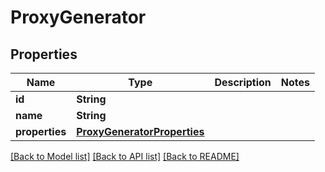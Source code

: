 # ProxyGenerator

## Properties

Name | Type | Description | Notes
------------ | ------------- | ------------- | -------------
**id** | **String** |  | 
**name** | **String** |  | 
**properties** | [**ProxyGeneratorProperties**](ProxyGeneratorProperties.md) |  | 

[[Back to Model list]](../README.md#documentation-for-models) [[Back to API list]](../README.md#documentation-for-api-endpoints) [[Back to README]](../README.md)


